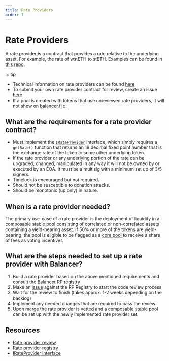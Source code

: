 ```yaml
---
title: Rate Providers
order: 1
---
```


# Rate Providers

A rate provider is a contract that provides a rate relative to the underlying asset. For example, the rate of wstETH to stETH. Examples can be found in [this repo](https://github.com/balancer/code-review/tree/main/rate-providers).

::: tip
- Technical information on rate providers can be found [here](../../concepts/core-concepts/rate-providers.md)
- To submit your own rate provider contract for review, create an issue [here](https://github.com/balancer/code-review/issues/new?assignees=mkflow27&labels=request&projects=&template=review-request.yml)
- If a pool is created with tokens that use unreviewed rate providers, it will not show on [balancer.fi](https://balancer.fi/pools)
:::

## What are the requirements for a rate provider contract?
- Must implement the [`IRateProvider`](https://github.com/balancer/balancer-v3-monorepo/blob/main/pkg/interfaces/contracts/solidity-utils/helpers/IRateProvider.sol) interface, which simply requires a `getRate()` function that returns an 18 decimal fixed point number that is the exchange rate of the token to some other underlying token.
- If the rate provider or any underlying portion of the rate can be upgraded, changed, manipulated in any way it will not be owned by or executed by an EOA. It must be a multisig with a minimum set up of 3/5 signers.
- Timelock is encouraged but not required.
- Should not be susceptible to donation attacks.
- Should be monotonic (up only) in nature.

## When is a rate provider needed?
The primary use-case of a rate provider is the deployment of liquidity in a composable stable pool consisting of correlated or non-correlated assets containing a yield-bearing asset. If 50% or more of the tokens are yield-bearing, the pool is eligible to be flagged as a [core pool](/partner-onboarding/balancer-v2/core-pools.html) to receive a share of fees as voting incentives

## What are the steps needed to set up a rate provider with Balancer?
1. Build a rate provider based on the above mentioned requirements and consult the Balancer RP registry
2. Make an [issue](https://github.com/balancer/code-review/issues/new?assignees=mkflow27&labels=request&projects=&template=review-request.yml) against the RP Registry to start the code review process
3. Wait for the review to finish (takes approx. 1-2 weeks depending on the backlog)
4. Implement any needed changes that are required to pass the review
5. Upon merge the rate provider is vetted and a composable stable pool can be set up with the newly implemented rate provider set.


## Resources
- [Rate provider review](https://github.com/balancer/code-review/issues/new?assignees=mkflow27&labels=request&projects=&template=review-request.yml)
- [Rate provider registry](https://github.com/balancer/code-review/tree/main/rate-providers)
- [IRateProvider interface](https://github.com/balancer/balancer-v3-monorepo/blob/main/pkg/interfaces/contracts/solidity-utils/helpers/IRateProvider.sol)
